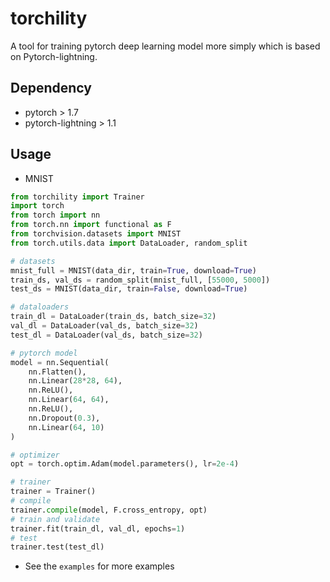 # torchility

A tool for training pytorch deep learning model more simply which is based on Pytorch-lightning.

## Dependency
- pytorch > 1.7
- pytorch-lightning > 1.1

## Usage

- MNIST

```python
from torchility import Trainer
import torch
from torch import nn
from torch.nn import functional as F
from torchvision.datasets import MNIST
from torch.utils.data import DataLoader, random_split

# datasets
mnist_full = MNIST(data_dir, train=True, download=True)
train_ds, val_ds = random_split(mnist_full, [55000, 5000])
test_ds = MNIST(data_dir, train=False, download=True)

# dataloaders
train_dl = DataLoader(train_ds, batch_size=32)
val_dl = DataLoader(val_ds, batch_size=32)
test_dl = DataLoader(val_ds, batch_size=32)

# pytorch model
model = nn.Sequential(
    nn.Flatten(),
    nn.Linear(28*28, 64),
    nn.ReLU(),
    nn.Linear(64, 64),
    nn.ReLU(),
    nn.Dropout(0.3),
    nn.Linear(64, 10)
)

# optimizer
opt = torch.optim.Adam(model.parameters(), lr=2e-4)

# trainer
trainer = Trainer()
# compile
trainer.compile(model, F.cross_entropy, opt)
# train and validate
trainer.fit(train_dl, val_dl, epochs=1)
# test
trainer.test(test_dl)
```

- See the `examples` for more examples 